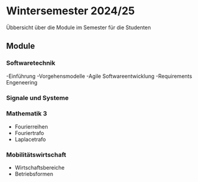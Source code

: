 # Wintersemester 2024/25

Übbersicht über die Module im Semester für die Studenten

## Module

### Softwaretechnik

-Einführung
-Vorgehensmodelle
-Agile Softwareentwicklung
-Requirements Engeneering

### Signale und Systeme

### Mathematik 3

- Fourierreihen
- Fouriertrafo
- Laplacetrafo
  
### Mobilitätswirtschaft

- Wirtschaftsbereiche
- Betriebsformen
